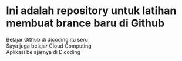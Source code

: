 # Ini adalah repository untuk latihan membuat brance baru di Github

Belajar Github di dicoding itu seru  
Saya juga belajar Cloud Computing  
Aplikasi belajarnya di Dicoding


